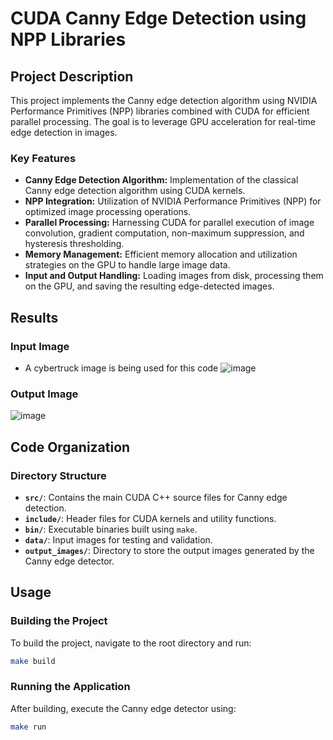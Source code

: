 # CUDA Canny Edge Detection using NPP Libraries

## Project Description

This project implements the Canny edge detection algorithm using NVIDIA Performance Primitives (NPP) libraries combined with CUDA for efficient parallel processing. The goal is to leverage GPU acceleration for real-time edge detection in images.

### Key Features

- **Canny Edge Detection Algorithm:** Implementation of the classical Canny edge detection algorithm using CUDA kernels.
- **NPP Integration:** Utilization of NVIDIA Performance Primitives (NPP) for optimized image processing operations.
- **Parallel Processing:** Harnessing CUDA for parallel execution of image convolution, gradient computation, non-maximum suppression, and hysteresis thresholding.
- **Memory Management:** Efficient memory allocation and utilization strategies on the GPU to handle large image data.
- **Input and Output Handling:** Loading images from disk, processing them on the GPU, and saving the resulting edge-detected images.


## Results

### Input Image
 - A cybertruck image is being used for this code
![image](https://github.com/user-attachments/assets/26970449-ac69-480f-8046-87d301c9c0db)

### Output Image
![image](https://github.com/user-attachments/assets/26a1a49e-b406-470e-8187-2528f1497e2f)


## Code Organization

### Directory Structure

- **`src/`**: Contains the main CUDA C++ source files for Canny edge detection.
- **`include/`**: Header files for CUDA kernels and utility functions.
- **`bin/`**: Executable binaries built using `make`.
- **`data/`**: Input images for testing and validation.
- **`output_images/`**: Directory to store the output images generated by the Canny edge detector.

## Usage

### Building the Project

To build the project, navigate to the root directory and run:

```bash
make build
```

### Running the Application
After building, execute the Canny edge detector using:

```bash
make run
```



